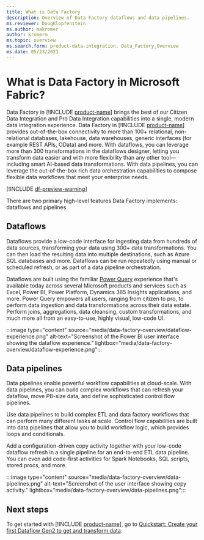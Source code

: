 ```yaml
---
title: What is Data Factory
description: Overview of Data Factory dataflows and data pipelines.
ms.reviewer: DougKlopfenstein
ms.author: makromer
author: kromerm
ms.topic: overview
ms.search.form: product-data-integration, Data_Factory_Overview
ms.date: 05/23/2023
---
```


# What is Data Factory in Microsoft Fabric?

Data Factory in [!INCLUDE [product-name](../includes/product-name.md)] brings the best of our Citizen Data Integration and Pro Data Integration capabilities into a single, modern data integration experience.
Data Factory in [!INCLUDE [product-name](../includes/product-name.md)] provides out-of-the-box connectivity to more than 100+ relational, non-relational databases, lakehouse, data warehouses, generic interfaces (for example REST APIs, OData) and more.
With dataflows, you can leverage more than 300 transformations in the dataflows designer, letting you transform data easier and with more flexibility than any other tool—including smart AI-based data transformations.
With data pipelines, you can leverage the out-of-the-box rich data orchestration capabilities to compose flexible data workflows that meet your enterprise needs.

[!INCLUDE [df-preview-warning](includes/data-factory-preview-warning.md)]

There are two primary high-level features Data Factory implements: dataflows and pipelines.

## Dataflows

Dataflows provide a low-code interface for ingesting data from hundreds of data sources, transforming your data using 300+ data transformations. You can then load the resulting data into multiple destinations, such as Azure SQL databases and more. Dataflows can be run repeatedly using manual or scheduled refresh, or as part of a data pipeline orchestration.

Dataflows are built using the familiar [Power Query](/power-query/power-query-what-is-power-query) experience that's available today across several Microsoft products and services such as Excel, Power BI, Power Platform, Dynamics 365 Insights applications, and more. Power Query empowers all users, ranging from citizen to pro, to perform data ingestion and data transformations across their data estate. Perform joins, aggregations, data cleansing, custom transformations, and much more all from an easy-to-use, highly visual, low-code UI.

:::image type="content" source="media/data-factory-overview/dataflow-experience.png" alt-text="Screenshot of the Power BI user interface showing the dataflow experience." lightbox="media/data-factory-overview/dataflow-experience.png":::

## Data pipelines

Data pipelines enable powerful workflow capabilities at cloud-scale. With data pipelines, you can build complex workflows that can refresh your dataflow, move PB-size data, and define sophisticated control flow pipelines.

Use data pipelines to build complex ETL and data factory workflows that can perform many different tasks at scale. Control flow capabilities are built into data pipelines that allow you to build workflow logic, which provides loops and conditionals.

Add a configuration-driven copy activity together with your low-code dataflow refresh in a single pipeline for an end-to-end ETL data pipeline. You can even add code-first activities for Spark Notebooks, SQL scripts, stored procs, and more.

:::image type="content" source="media/data-factory-overview/data-pipelines.png" alt-text="Screenshot of the user interface showing copy activity." lightbox="media/data-factory-overview/data-pipelines.png":::

## Next steps

To get started with [!INCLUDE [product-name](../includes/product-name.md)], go to [Quickstart: Create your first Dataflow Gen2 to get and transform data](create-first-dataflow-gen2.md).
